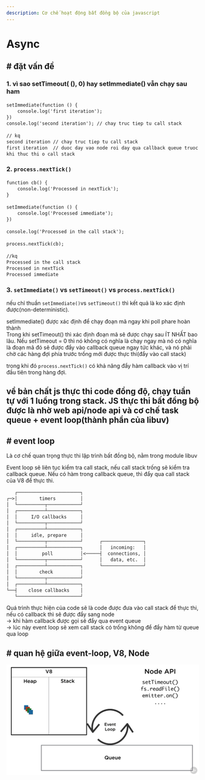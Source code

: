 ```yaml
---
description: Cơ chế hoạt động bất đồng bộ của javascript
---
```


# Async



## \# đặt vấn đề

### 1. **vì sao setTimeout\( \(\), 0\) hay setImmediate\(\) vẫn chạy sau ham**

```text
setImmediate(function () {
    console.log('first iteration');
})
console.log('second iteration'); // chay truc tiep tu call stack

// kq
second iteration // chay truc tiep tu call stack
first iteration  // duoc day vao node roi day qua callback queue truoc khi thuc thi o call stack
```

### 2. `process.nextTick()`

```text
function cb() {
    console.log('Processed in nextTick');
}

setImmediate(function () {
    console.log('Processed immediate');
})

console.log('Processed in the call stack');

process.nextTick(cb);

//kq
Processed in the call stack
Processed in nextTick
Processed immediate
```

### 3. `setImmediate()` vs `setTimeout()` vs `process.nextTick()`

nếu chỉ thuần `setImmediate()`vs `setTimeout()` thì kết quả là ko xác định được\(non-deterministic\).

setImmediate\(\) được xác định để chạy đoạn mã ngay khi poll phare hoàn thành  
Trong khi setTimeout\(\) thì xác định đoạn mã sẽ được chạy sau ÍT NHẤT bao lâu. Nếu setTimeout = 0 thì nó không có nghĩa là chạy ngay mà nó có nghĩa là đoạn mã đó sẽ được đẩy vào callback queue ngay tức khác, và nó phải chờ các hàng đợi phía trước trống mới được thực thi\(đẩy vào call stack\)

trong khi đó `process.nextTick()` có khả năng đẩy hàm callback vào vị trí đầu tiên trong hàng đợi.

## về bản chất js thực thi code đồng độ, chạy tuần tự với 1 luồng trong stack. JS thực thi bất đồng bộ được là nhờ web api/node api và cơ chế task queue + event loop\(thành phần của libuv\)

## \# event loop

Là cơ chế quan trọng thực thi lập trình bất đồng bộ, nằm trong module libuv

Event loop sẽ liên tục kiểm tra call stack, nếu call stack trống sẽ kiểm tra callback queue. Nếu có hàm trong callback queue, thì đẩy qua call stack của V8 để thực thi.

```text
   ┌───────────────────────┐
┌─>│        timers         │
│  └──────────┬────────────┘
│  ┌──────────┴────────────┐
│  │     I/O callbacks     │
│  └──────────┬────────────┘
│  ┌──────────┴────────────┐
│  │     idle, prepare     │
│  └──────────┬────────────┘      ┌───────────────┐
│  ┌──────────┴────────────┐      │   incoming:   │
│  │         poll          │<─────┤  connections, │
│  └──────────┬────────────┘      │   data, etc.  │
│  ┌──────────┴────────────┐      └───────────────┘
│  │        check          │
│  └──────────┬────────────┘
│  ┌──────────┴────────────┐
└──┤    close callbacks    │
   └───────────────────────┘
```

Quá trình thực hiện của code sẽ là code được đưa vào call stack để thực thi, nếu có callback thì sẽ được đẩy sang node  
-&gt; khi hàm callback được gọi sẽ đẩy qua event queue  
-&gt; lúc này event loop sẽ xem call stack có trống không để đẩy hàm từ queue qua loop

## \# quan hệ giữa event-loop, V8, Node

![](../.gitbook/assets/event-loop-2.png)



